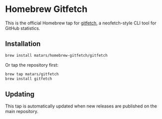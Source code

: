 # Homebrew Gitfetch

This is the official Homebrew tap for [gitfetch](https://github.com/Matars/gitfetch), a neofetch-style CLI tool for GitHub statistics.

## Installation

```bash
brew install matars/homebrew-gitfetch/gitfetch
```

Or tap the repository first:

```bash
brew tap matars/gitfetch
brew install gitfetch
```

## Updating

This tap is automatically updated when new releases are published on the main repository.
